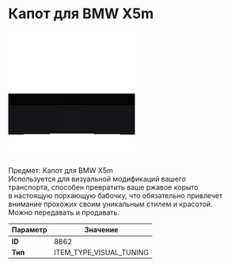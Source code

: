 # Капот для BMW X5m

![Item Image](../img/8862.webp?raw=true)

Предмет: Капот для BMW X5m<br>Используется для визуальной модификаций вашего<br>транспорта, способен превратить ваше ржавое корыто<br>в настоящую порхающую бабочку, что обязательно привлечет<br>внимание прохожих своим уникальным стилем и красотой.<br>Можно передавать и продавать.


| Параметр | Значение |
|----------|----------|
| **ID** | 8862 |
| **Тип** | ITEM_TYPE_VISUAL_TUNING |

